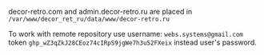 decor-retro.com and admin.decor-retro.ru are placed in
```/var/www/decor_ret_ru/data/www/decor-retro.ru```

To work with remote repository use 
username: ```webs.systems@gmail.com```
token ```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```
instead user's password.

